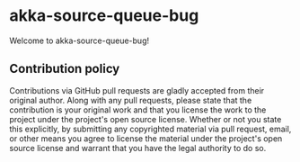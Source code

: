 # akka-source-queue-bug #

Welcome to akka-source-queue-bug!

## Contribution policy ##

Contributions via GitHub pull requests are gladly accepted from their original author. Along with
any pull requests, please state that the contribution is your original work and that you license
the work to the project under the project's open source license. Whether or not you state this
explicitly, by submitting any copyrighted material via pull request, email, or other means you
agree to license the material under the project's open source license and warrant that you have the
legal authority to do so.


